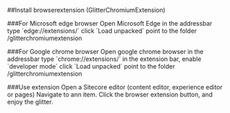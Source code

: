 ##Install browserextension (GlitterChromiumExtension)

###For Microsoft edge browser
Open Microsoft Edge
in the addressbar type ´edge://extensions/´
click ´Load unpacked´
point to the folder <repopath>/glitterchromiumextension


###For Google chrome browser
Open google chrome browser
in the addressbar type ´chrome://extensions/´
in the extension bar, enable ´developer mode´
click ´Load unpacked´
point to the folder <repopath>/glitterchromiumextension


###Use extension
Open a Sitecore editor (content editor, experience editor or pages)
Navigate to ann item.
Click the browser extension button, and enjoy the glitter.